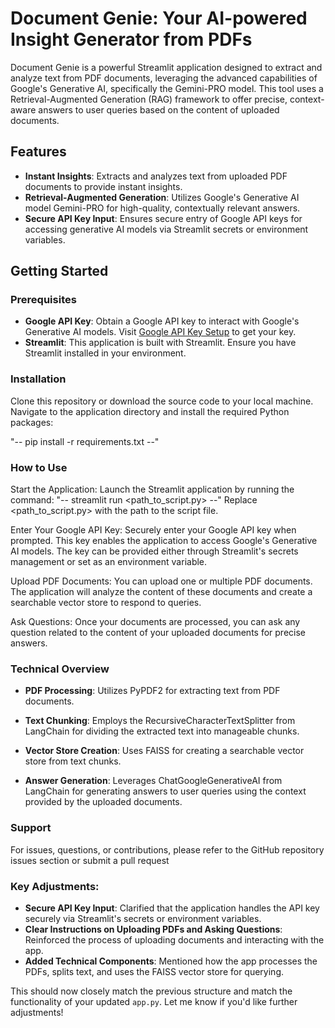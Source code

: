# Document Genie: Your AI-powered Insight Generator from PDFs

Document Genie is a powerful Streamlit application designed to extract and analyze text from PDF documents, leveraging the advanced capabilities of Google's Generative AI, specifically the Gemini-PRO model. This tool uses a Retrieval-Augmented Generation (RAG) framework to offer precise, context-aware answers to user queries based on the content of uploaded documents.

## Features

- **Instant Insights**: Extracts and analyzes text from uploaded PDF documents to provide instant insights.
- **Retrieval-Augmented Generation**: Utilizes Google's Generative AI model Gemini-PRO for high-quality, contextually relevant answers.
- **Secure API Key Input**: Ensures secure entry of Google API keys for accessing generative AI models via Streamlit secrets or environment variables.

## Getting Started

### Prerequisites

- **Google API Key**: Obtain a Google API key to interact with Google's Generative AI models. Visit [Google API Key Setup](https://makersuite.google.com/app/apikey) to get your key.
- **Streamlit**: This application is built with Streamlit. Ensure you have Streamlit installed in your environment.

### Installation

Clone this repository or download the source code to your local machine. Navigate to the application directory and install the required Python packages:

"-- pip install -r requirements.txt --"


### How to Use
Start the Application: Launch the Streamlit application by running the command:
"-- streamlit run <path_to_script.py> --"
Replace <path_to_script.py> with the path to the script file.

Enter Your Google API Key: Securely enter your Google API key when prompted. This key enables the application to access Google's Generative AI models. The key can be provided either through Streamlit's secrets management or set as an environment variable.

Upload PDF Documents: You can upload one or multiple PDF documents. The application will analyze the content of these documents and create a searchable vector store to respond to queries.

Ask Questions: Once your documents are processed, you can ask any question related to the content of your uploaded documents for precise answers.

### Technical Overview
- **PDF Processing**: Utilizes PyPDF2 for extracting text from PDF documents.

- **Text Chunking**: Employs the RecursiveCharacterTextSplitter from LangChain for dividing the extracted text into manageable chunks.

- **Vector Store Creation**: Uses FAISS for creating a searchable vector store from text chunks.

- **Answer Generation**: Leverages ChatGoogleGenerativeAI from LangChain for generating answers to user queries using the context provided by the uploaded documents.

### Support

For issues, questions, or contributions, please refer to the GitHub repository issues section or submit a pull request

### Key Adjustments:
- **Secure API Key Input**: Clarified that the application handles the API key securely via Streamlit's secrets or environment variables.
- **Clear Instructions on Uploading PDFs and Asking Questions**: Reinforced the process of uploading documents and interacting with the app.
- **Added Technical Components**: Mentioned how the app processes the PDFs, splits text, and uses the FAISS vector store for querying.

This should now closely match the previous structure and match the functionality of your updated `app.py`. Let me know if you'd like further adjustments!
